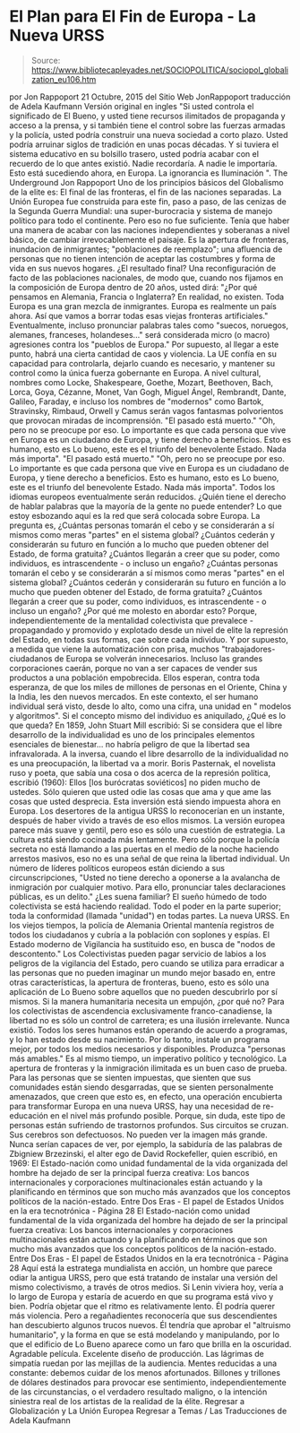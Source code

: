 # El Plan para El Fin de Europa - La Nueva URSS

> Source: https://www.bibliotecapleyades.net/SOCIOPOLITICA/sociopol_globalization_eu106.htm

por Jon Rappoport 21 Octubre, 2015
del Sitio Web JonRappoport
traducción de Adela Kaufmann Versión original en ingles
"Si usted controla el significado de El Bueno,
y usted tiene recursos ilimitados de propaganda y acceso a la prensa,
y si también tiene el control sobre las fuerzas armadas y la policía,
usted podría construir una nueva sociedad a corto plazo.
Usted podría arruinar siglos de tradición en unas pocas décadas.
Y si tuviera el sistema educativo en su bolsillo trasero,
usted podría acabar con el recuerdo de lo que antes existió.
Nadie recordaría. A nadie le importaría.
Esto está sucediendo ahora, en Europa.
La ignorancia es Iluminación ".
The Underground
Jon Rappoport
Uno de los principios básicos del Globalismo de la elite es:
El final de las fronteras, el fin de las naciones separadas.
La Unión Europea fue construida para este fin, paso a paso, de las cenizas de la Segunda Guerra Mundial:
una super-burocracia y sistema de manejo político para todo el continente.
Pero eso no fue suficiente. Tenía que haber una manera de acabar con las naciones independientes y soberanas a nivel básico, de cambiar irrevocablemente el paisaje.
Es la apertura de fronteras, inundacion de inmigrantes; "poblaciones de reemplazo"; una afluencia de personas que no tienen intención de aceptar las costumbres y forma de vida en sus nuevos hogares.
¿El resultado final?
Una reconfiguración de facto de las poblaciones nacionales, de modo que, cuando nos fijamos en la composición de Europa dentro de 20 años, usted dirá:
"¿Por qué pensamos en Alemania, Francia o Inglaterra? En realidad, no existen. Toda Europa es una gran mezcla de inmigrantes. Europa es realmente un país ahora. Así que vamos a borrar todas esas viejas fronteras artificiales."
Eventualmente, incluso pronunciar palabras tales como "suecos, noruegos, alemanes, franceses, holandeses..." será considerada micro (o macro) agresiones contra los "pueblos de Europa."
Por supuesto, al llegar a este punto, habrá una cierta cantidad de caos y violencia. La UE confía en su capacidad para controlarla, dejarlo cuando es necesario, y mantener su control como la única fuerza gobernante en Europa.
A nivel cultural, nombres como Locke, Shakespeare, Goethe, Mozart, Beethoven, Bach, Lorca, Goya, Cézanne, Monet, Van Gogh, Miguel Ángel, Rembrandt, Dante, Galileo, Faraday, e incluso los nombres de "modernos" como Bartok, Stravinsky, Rimbaud, Orwell y Camus serán vagos fantasmas polvorientos que provocan miradas de incomprensión.
"El pasado está muerto." "Oh, pero no se preocupe por eso. Lo importante es que cada persona que vive en Europa es un ciudadano de Europa, y tiene derecho a beneficios. Esto es humano, esto es Lo bueno, este es el triunfo del benevolente Estado. Nada más importa".
"El pasado está muerto."
"Oh, pero no se preocupe por eso. Lo importante es que cada persona que vive en Europa es un ciudadano de Europa, y tiene derecho a beneficios. Esto es humano, esto es Lo bueno, este es el triunfo del benevolente Estado. Nada más importa".
Todos los idiomas europeos eventualmente serán reducidos. ¿Quién tiene el derecho de hablar palabras que la mayoría de la gente no puede entender?
Lo que estoy esbozando aquí es la red que será colocada sobre Europa.
La pregunta es,
¿Cuántas personas tomarán el cebo y se considerarán a sí mismos como meras "partes" en el sistema global? ¿Cuántos cederán y considerarán su futuro en función a lo mucho que pueden obtener del Estado, de forma gratuita? ¿Cuántos llegarán a creer que su poder, como individuos, es intrascendente - o incluso un engaño?
¿Cuántas personas tomarán el cebo y se considerarán a sí mismos como meras "partes" en el sistema global?
¿Cuántos cederán y considerarán su futuro en función a lo mucho que pueden obtener del Estado, de forma gratuita?
¿Cuántos llegarán a creer que su poder, como individuos, es intrascendente - o incluso un engaño?
¿Por qué me molesto en abordar esto?
Porque, independientemente de la mentalidad colectivista que prevalece - propagandado y promovido y explotado desde un nivel de elite la represión del Estado, en todas sus formas, cae sobre cada individuo.
Y por supuesto, a medida que viene la automatización con prisa, muchos "trabajadores-ciudadanos de Europa se volverán innecesarios. Incluso las grandes corporaciones caerán, porque no van a ser capaces de vender sus productos a una población empobrecida. Ellos esperan, contra toda esperanza, de que los miles de millones de personas en el Oriente, China y la India, les den nuevos mercados.
En este contexto, el ser humano individual será visto, desde lo alto, como una cifra, una unidad en " modelos y algoritmos".
Si el concepto mismo del individuo es aniquilado, ¿Qué es lo que queda?
En 1859, John Stuart Mill escribió:
Si se considera que el libre desarrollo de la individualidad es uno de los principales elementos esenciales de bienestar... no habría peligro de que la libertad sea infravalorada.
A la inversa, cuando el libre desarrollo de la individualidad no es una preocupación, la libertad va a morir.
Boris Pasternak, el novelista ruso y poeta, que sabía una cosa o dos acerca de la represión política, escribió (1960):
Ellos [los burócratas soviéticos] no piden mucho de ustedes. Sólo quieren que usted odie las cosas que ama y que ame las cosas que usted desprecia.
Esta inversión está siendo impuesta ahora en Europa. Los desertores de la antigua URSS lo reconocerían en un instante, después de haber vivido a través de eso ellos mismos. La versión europea parece más suave y gentil, pero eso es sólo una cuestión de estrategia. La cultura está siendo cocinada más lentamente. Pero sólo porque la policía secreta no está llamando a las puertas en el medio de la noche haciendo arrestos masivos, eso no es una señal de que reina la libertad individual.
Un número de líderes políticos europeos están diciendo a sus circunscripciones,
"Usted no tiene derecho a oponerse a la avalancha de inmigración por cualquier motivo. Para ello, pronunciar tales declaraciones públicas, es un delito."
¿Les suena familiar? El sueño húmedo de todo colectivista se está haciendo realidad. Todo el poder en la parte superior; toda la conformidad (llamada "unidad") en todas partes. La nueva URSS. En los viejos tiempos, la policía de Alemania Oriental mantenía registros de todos los ciudadanos y cubría a la población con soplones y espías. El Estado moderno de Vigilancia ha sustituido eso, en busca de "nodos de descontento."
Los Colectivistas pueden pagar servicio de labios a los peligros de la vigilancia del Estado, pero cuando se utiliza para erradicar a las personas que no pueden imaginar un mundo mejor basado en, entre otras características, la apertura de fronteras, bueno, esto es sólo una aplicación de Lo Bueno sobre aquellos que no pueden descubrirlo por sí mismos.
Si la manera humanitaria necesita un empujón, ¿por qué no? Para los colectivistas de ascendencia exclusivamente franco-canadiense, la libertad no es sólo un control de carretera; es una ilusión irrelevante. Nunca existió.
Todos los seres humanos están operando de acuerdo a programas, y lo han estado desde su nacimiento. Por lo tanto, instale un programa mejor, por todos los medios necesarios y disponibles. Produzca "personas más amables."
Es al mismo tiempo, un imperativo político y tecnológico. La apertura de fronteras y la inmigración ilimitada es un buen caso de prueba. Para las personas que se sienten impuestas, que sienten que sus comunidades están siendo desgarradas, que se sienten personalmente amenazados, que creen que esto es, en efecto, una operación encubierta para transformar Europa en una nueva URSS, hay una necesidad de re-educación en el nivel más profundo posible.
Porque, sin duda, este tipo de personas están sufriendo de trastornos profundos. Sus circuitos se cruzan. Sus cerebros son defectuosos. No pueden ver la imagen más grande.
Nunca serían capaces de ver, por ejemplo, la sabiduría de las palabras de Zbigniew Brzezinski, el alter ego de David Rockefeller, quien escribió, en 1969:
El Estado-nación como unidad fundamental de la vida organizada del hombre ha dejado de ser la principal fuerza creativa: Los bancos internacionales y corporaciones multinacionales están actuando y la planificando en términos que son mucho más avanzados que los conceptos políticos de la nación-estado. Entre Dos Eras - El papel de Estados Unidos en la era tecnotrónica - Página 28
El Estado-nación como unidad fundamental de la vida organizada del hombre ha dejado de ser la principal fuerza creativa: Los bancos internacionales y corporaciones multinacionales están actuando y la planificando en términos que son mucho más avanzados que los conceptos políticos de la nación-estado.
Entre Dos Eras - El papel de Estados Unidos en la era tecnotrónica - Página 28
Aquí está la estratega mundialista en acción, un hombre que parece odiar la antigua URSS, pero que está tratando de instalar una versión del mismo colectivismo, a través de otros medios.
Si Lenin viviera hoy, vería a lo largo de Europa y estaría de acuerdo en que su programa está vivo y bien.
Podría objetar que el ritmo es relativamente lento. Él podría querer más violencia. Pero a regañadientes reconocería que sus descendientes han descubierto algunos trucos nuevos. Él tendría que aprobar el "altruismo humanitario", y la forma en que se está modelando y manipulando, por lo que el edificio de Lo Bueno aparece como un faro que brilla en la oscuridad.
Agradable película. Excelente diseño de producción. Las lágrimas de simpatía ruedan por las mejillas de la audiencia.
Mentes reducidas a una constante:
debemos cuidar de los menos afortunados.
Billones y trillones de dólares destinados para provocar ese sentimiento, independientemente de las circunstancias, o el verdadero resultado maligno, o la intención siniestra real de los artistas de la realidad de la élite.
Regresar a Globalización y La Unión Europea
Regresar a Temas / Las Traducciones de Adela Kaufmann
